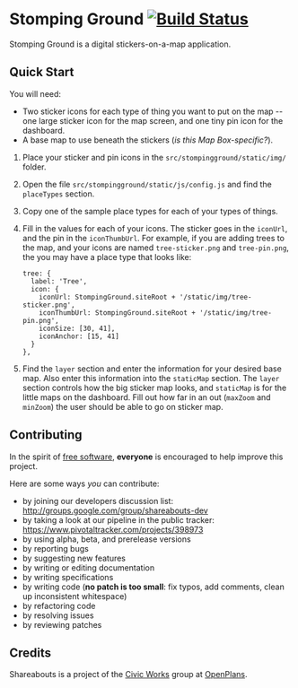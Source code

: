Stomping Ground [![Build Status](https://secure.travis-ci.org/openplans/stompingground.png)](http://travis-ci.org/openplans/stompingground)
==============================

Stomping Ground is a digital stickers-on-a-map application.

Quick Start
-----------

You will need:
* Two sticker icons for each type of thing you want to put on the map -- one large sticker icon for the map screen, and one tiny pin icon for the dashboard.
* A base map to use beneath the stickers (*is this Map Box-specific?*).

1.  Place your sticker and pin icons in the `src/stompingground/static/img/`
    folder.
2.  Open the file `src/stompingground/static/js/config.js` and find the
    `placeTypes` section.
3.  Copy one of the sample place types for each of your types of things.
4.  Fill in the values for each of your icons. The sticker goes in the 
    `iconUrl`, and the pin in the `iconThumbUrl`. For example, if you are 
    adding trees to the map, and your icons are named `tree-sticker.png` and
    `tree-pin.png`, the you may have a place type that looks like:

        tree: {
          label: 'Tree',
          icon: {
            iconUrl: StompingGround.siteRoot + '/static/img/tree-sticker.png',
            iconThumbUrl: StompingGround.siteRoot + '/static/img/tree-pin.png',
            iconSize: [30, 41],
            iconAnchor: [15, 41]
          }
        },
5.  Find the `layer` section and enter the information for your desired base
    map. Also enter this information into the `staticMap` section. The `layer`
    section controls how the big sticker map looks, and `staticMap` is for the
    little maps on the dashboard. Fill out how far in an out (`maxZoom` and 
    `minZoom`) the user should be able to go on sticker map.

Contributing
------------
In the spirit of [free software](http://www.fsf.org/licensing/essays/free-sw.html), **everyone** is encouraged to help improve this project. 

Here are some ways *you* can contribute:

* by joining our developers discussion list: http://groups.google.com/group/shareabouts-dev
* by taking a look at our pipeline in the public tracker: https://www.pivotaltracker.com/projects/398973
* by using alpha, beta, and prerelease versions
* by reporting bugs
* by suggesting new features
* by writing or editing documentation
* by writing specifications
* by writing code (**no patch is too small**: fix typos, add comments, clean up inconsistent whitespace)
* by refactoring code
* by resolving issues
* by reviewing patches

Credits
-------------
Shareabouts is a project of the [Civic Works](http://openplans.org/initiatives/civic-works/) group at [OpenPlans](http://openplans.org).
